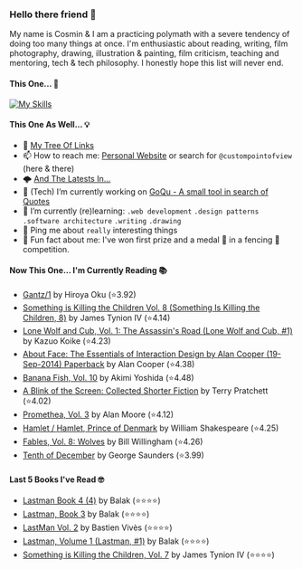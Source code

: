 ### Hello there friend 👋

My name is Cosmin & I am a practicing polymath with a severe tendency of doing too many things at once.
I'm enthusiastic about reading, writing, film photography, drawing, illustration & painting, film criticism, teaching and mentoring, tech & tech philosophy.
I honestly hope this list will never end.

#### This One... 🧠
[![My Skills](https://skillicons.dev/icons?i=linux,html,css,tailwind,js,ts,nextjs,gatsby,nodejs,react,go,py,dart,flutter,figma,webpack,electron,rabbitmq,raspberrypi,jenkins,netlify,ansible,aws,azure,gcp,mongodb,redis,sqlite,bash,powershell,docker,git,vscode&perline=15)](https://skillicons.dev)

#### This One As Well... 💡
- 🌲 [My Tree Of Links](https://linktr.ee/custompointofview)
- 📫 How to reach me: [Personal Website](https://custompointofview.com/) or search for `@custompointofview` (here & there)
- 🌩️ [And The Latests In...](https://custompointofview.com/latests)
- 🔭 (Tech) I’m currently working on [GoQu - A small tool in search of Quotes](https://github.com/custompointofview/goqu)
- 🌱 I’m currently (re)learning: `.web development` `.design patterns` `.software architecture` `.writing` `.drawing` 
- 💬 Ping me about `really` interesting things
- 🐡 Fun fact about me: I've won first prize and a medal 🥇 in a fencing 🤺 competition.

#### Now This One... I'm Currently Reading 📚
<!-- GOODREADS-LIST:START -->
- [Gantz/1](https://www.goodreads.com/review/show/6684036216?utm_medium=api&utm_source=rss) by Hiroya Oku (⭐️3.92)
- [Something is Killing the Children Vol. 8 (Something Is Killing the Children, 8)](https://www.goodreads.com/review/show/6666236215?utm_medium=api&utm_source=rss) by James Tynion IV (⭐️4.14)
- [Lone Wolf and Cub, Vol. 1: The Assassin's Road (Lone Wolf and Cub, #1)](https://www.goodreads.com/review/show/6494278261?utm_medium=api&utm_source=rss) by Kazuo Koike (⭐️4.23)
- [About Face: The Essentials of Interaction Design by Alan Cooper (19-Sep-2014) Paperback](https://www.goodreads.com/review/show/5957343999?utm_medium=api&utm_source=rss) by Alan Cooper (⭐️4.38)
- [Banana Fish, Vol. 10](https://www.goodreads.com/review/show/4602429210?utm_medium=api&utm_source=rss) by Akimi Yoshida (⭐️4.48)
- [A Blink of the Screen: Collected Shorter Fiction](https://www.goodreads.com/review/show/3570112383?utm_medium=api&utm_source=rss) by Terry Pratchett (⭐️4.02)
- [Promethea, Vol. 3](https://www.goodreads.com/review/show/3403029181?utm_medium=api&utm_source=rss) by Alan Moore (⭐️4.12)
- [Hamlet / Hamlet, Prince of Denmark](https://www.goodreads.com/review/show/3395531630?utm_medium=api&utm_source=rss) by William Shakespeare (⭐️4.25)
- [Fables, Vol. 8: Wolves](https://www.goodreads.com/review/show/3084491891?utm_medium=api&utm_source=rss) by Bill Willingham (⭐️4.26)
- [Tenth of December](https://www.goodreads.com/review/show/3349948960?utm_medium=api&utm_source=rss) by George Saunders (⭐️3.99)
<!-- GOODREADS-LIST:END -->

#### Last 5 Books I've Read 🤓
<!-- GOODREADS-READ-LIST:START -->
- [Lastman Book 4 (4)](https://www.goodreads.com/review/show/6684025142?utm_medium=api&utm_source=rss) by Balak (⭐⭐⭐⭐)
- [Lastman, Book 3](https://www.goodreads.com/review/show/6670071365?utm_medium=api&utm_source=rss) by Balak (⭐⭐⭐⭐)
- [LastMan Vol. 2](https://www.goodreads.com/review/show/6670070775?utm_medium=api&utm_source=rss) by Bastien Vivès (⭐⭐⭐⭐)
- [Lastman, Volume 1 (Lastman, #1)](https://www.goodreads.com/review/show/6670069776?utm_medium=api&utm_source=rss) by Balak (⭐⭐⭐⭐)
- [Something is Killing the Children, Vol. 7](https://www.goodreads.com/review/show/6666232581?utm_medium=api&utm_source=rss) by James Tynion IV (⭐⭐⭐⭐)
<!-- GOODREADS-READ-LIST:END -->

<!-- #### Some Stats 👷 -->
<!--START_SECTION:waka-->
<!--END_SECTION:waka--> 

